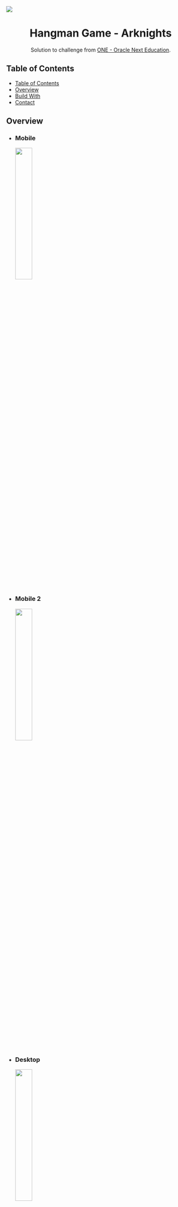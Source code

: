<img src="https://i.imgur.com/3ps9Mds.png">
<h1 align="center">Hangman Game - Arknights</h1>

<div align="center">
   Solution to challenge from  <a href="https://www.oracle.com/ar/education/oracle-next-education/" target="_blank">ONE - Oracle Next Education</a>.
</div>

## Table of Contents

- [Table of Contents](#table-of-contents)
- [Overview](#overview)
- [Build With](#build-with)
- [Contact](#contact)

## Overview
* ### Mobile
<img src="https://i.imgur.com/ZcKb18p.png" width="30%" style="display: block; margin-left: 1.5rem;">

* ### Mobile 2
<img src="https://i.imgur.com/pnro1Ic.png" width="30%" style="display: block; margin-left: 1.5rem;">


* ### Desktop
<img src="https://i.imgur.com/qUWTXAK.png" width="30%" style="display: block; margin-left: 1.5rem;">

* ### Desktop
<img src="https://i.imgur.com/BJanohS.png" width="30%" style="display: block; margin-left: 1.5rem;">

## Build With
* HTML
* CSS
* Javascript
* Mobile-first workflow
## Contact
* [GitHub](https://github.com/FrancoGL)
* [LinkedIn](https://www.linkedin.com/in/franco-lorca/)
